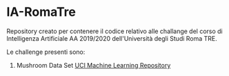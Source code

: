 # IA-RomaTre
Repository creato per contenere il codice relativo alle challange del corso di Intelligenza Artificiale AA 2019/2020 dell'Università degli Studi Roma TRE.

Le challenge presenti sono:
  1. Mushroom Data Set [UCI Machine Learning Repository](https://archive.ics.uci.edu/ml/datasets/mushroom)

